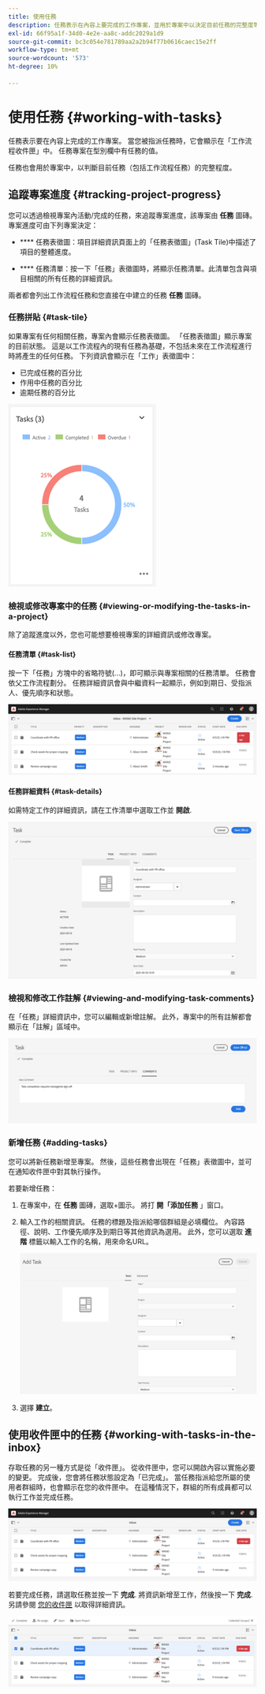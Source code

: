 ```yaml
---
title: 使用任務
description: 任務表示在內容上要完成的工作專案，並用於專案中以決定目前任務的完整度等級
exl-id: 66f95a1f-34d0-4e2e-aa8c-addc2029a1d9
source-git-commit: bc3c054e781789aa2a2b94f77b0616caec15e2ff
workflow-type: tm+mt
source-wordcount: '573'
ht-degree: 10%

---
```


# 使用任務 {#working-with-tasks}

任務表示要在內容上完成的工作專案。 當您被指派任務時，它會顯示在「工作流程收件匣」中。 任務專案在型別欄中有任務的值。

任務也會用於專案中，以判斷目前任務（包括工作流程任務）的完整程度。

## 追蹤專案進度 {#tracking-project-progress}

您可以透過檢視專案內活動/完成的任務，來追蹤專案進度，該專案由 **任務** 圖磚。 專案進度可由下列專案決定：

* **** 任務表徵圖：項目詳細資訊頁面上的「任務表徵圖」(Task Tile)中描述了項目的整體進度。

* **** 任務清單：按一下「任務」表徵圖時，將顯示任務清單。此清單包含與項目相關的所有任務的詳細資訊。

兩者都會列出工作流程任務和您直接在中建立的任務 **任務** 圖磚。

### 任務拼貼 {#task-tile}

如果專案有任何相關任務，專案內會顯示任務表徵圖。 「任務表徵圖」顯示專案的目前狀態。 這是以工作流程內的現有任務為基礎，不包括未來在工作流程進行時將產生的任何任務。 下列資訊會顯示在「工作」表徵圖中：

* 已完成任務的百分比
* 作用中任務的百分比
* 逾期任務的百分比

![任務拼貼](/help/sites-cloud/authoring/assets/projects-tasks-breakdown.png)

### 檢視或修改專案中的任務 {#viewing-or-modifying-the-tasks-in-a-project}

除了追蹤進度以外，您也可能想要檢視專案的詳細資訊或修改專案。

#### 任務清單 {#task-list}

按一下「任務」方塊中的省略符號(...)，即可顯示與專案相關的任務清單。 任務會依父工作流程劃分。 任務詳細資訊會與中繼資料一起顯示，例如到期日、受指派人、優先順序和狀態。

![任務清單](/help/sites-cloud/authoring/assets/projects-task-list.png)

#### 任務詳細資料 {#task-details}

如需特定工作的詳細資訊，請在工作清單中選取工作並 **開啟**.

![任務詳細資訊](/help/sites-cloud/authoring/assets/projects-task-details.png)

### 檢視和修改工作註解 {#viewing-and-modifying-task-comments}

在「任務」詳細資訊中，您可以編輯或新增註解。 此外，專案中的所有註解都會顯示在「註解」區域中。

![任務評論](/help/sites-cloud/authoring/assets/projects-tasks-comments.png)

### 新增任務 {#adding-tasks}

您可以將新任務新增至專案。 然後，這些任務會出現在「任務」表徵圖中，並可在通知收件匣中對其執行操作。

若要新增任務：

1. 在專案中，在 **任務** 圖磚，選取+圖示。 將打 **開「添加任務** 」窗口。
1. 輸入工作的相關資訊。 任務的標題及指派給哪個群組是必填欄位。 內容路徑、說明、工作優先順序及到期日等其他資訊為選用。 此外，您可以選取 **進階** 標籤以輸入工作的名稱，用來命名URL。

   ![新增任務](/help/sites-cloud/authoring/assets/projects-add-task.png)

1. 選擇 **建立**。

## 使用收件匣中的任務 {#working-with-tasks-in-the-inbox}

存取任務的另一種方式是從「收件匣」。 從收件匣中，您可以開啟內容以實施必要的變更。 完成後，您會將任務狀態設定為「已完成」。 當任務指派給您所屬的使用者群組時，也會顯示在您的收件匣中。 在這種情況下，群組的所有成員都可以執行工作並完成任務。

![收件匣中的任務](/help/sites-cloud/authoring/assets/projects-task-inbox.png)

若要完成任務，請選取任務並按一下 **完成**. 將資訊新增至工作，然後按一下 **完成**. 另請參閱 [您的收件匣](/help/sites-cloud/authoring/getting-started/inbox.md) 以取得詳細資訊。

![任務通知](/help/sites-cloud/authoring/assets/projects-task-notifications.png)
